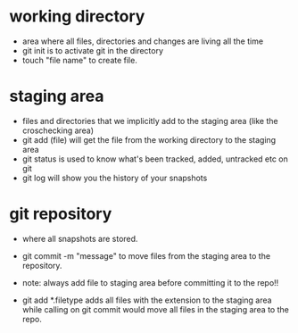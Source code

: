 # working directory
- area where all files, directories and changes are living all the time
- git init is to activate git in the directory
- touch "file name" to create file.

# staging area
- files and directories that we implicitly add to the staging area
(like the croschecking area)
- git add (file) will get the file from the working directory to the 
staging area
- git status is used to know what's been tracked, added, untracked etc on git
- git log will show you the history of your snapshots

# git repository
- where all snapshots are stored.
- git commit -m "message" to move files from the staging area to the repository.

- note: always add file to staging area before committing it to the repo!!
- git add *.filetype adds all files with the extension to the staging area while calling on git commit would move all files in the staging area to the repo.